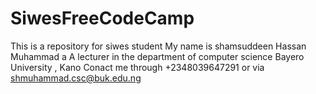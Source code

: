 # SiwesFreeCodeCamp
This is a repository for siwes student 
My name is shamsuddeen Hassan Muhammad a
A lecturer in the department of computer science Bayero University , Kano
Conact me through +2348039647291 or via shmuhammad.csc@buk.edu.ng
